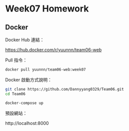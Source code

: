 # Week07 Homework

##  Docker 

Docker Hub 連結：

https://hub.docker.com/r/yuunnn/team06-web


Pull 指令：

```bash
docker pull yuunnn/team06-web:week07
```

Docker 啟動方式說明：
```bash
git clone https://github.com/Dannyyang0329/Team06.git
cd Team06

docker-compose up
```

預設網站：

http://localhost:8000
